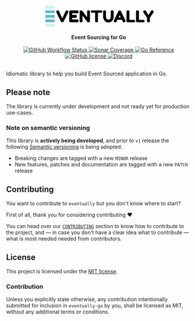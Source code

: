 <br />

<div align="center">
    <img alt="Eventually" src = "./resources/logo.png" width = 300>
</div>

<br />

<div align="center">
    <strong>
        Event Sourcing for Go
    </strong>
</div>

<br />

<div align="center">
    <!-- Testing pipeline -->
    <a href="https://github.com/eventually-rs/eventually-go/actions?query=workflow%3A%22Main+Workflow%22">
        <img alt="GitHub Workflow Status"
        src="https://img.shields.io/github/workflow/status/eventually-rs/eventually-go/Main%20Workflow?style=flat-square">
    </a>
    <!-- Code Coverage -->
    <a href="https://sonarcloud.io/project/activity?custom_metrics=coverage&graph=custom&id=eventually-rs_eventually-go">
        <img alt="Sonar Coverage"
        src="https://img.shields.io/sonar/coverage/eventually-rs_eventually-go?server=https%3A%2F%2Fsonarcloud.io&style=flat-square">
    </a>
    <!-- pkg.go.dev -->
    <a href="https://pkg.go.dev/github.com/eventually-rs/eventually-go">
        <img alt="Go Reference"
        src="https://pkg.go.dev/badge/github.com/eventually-rs/eventually-go.svg">
    </a>
    <!-- License -->
    <a href="./LICENSE">
        <img alt="GitHub license"
        src="https://img.shields.io/github/license/eventually-rs/eventually-rs?style=flat-square">
    </a>
    <!-- Discord -->
    <a href="https://discord.gg/yww3mXHbRF">
        <img alt="Discord"
        src="https://img.shields.io/discord/803263157803417652?color=magenta&label=discord&style=flat-square">
    </a>
</div>

<br />


Idiomatic library to help you build Event Sourced application in Go.

## Please note

The library is currently under development and not ready yet for production use-cases.

### Note on semantic versioning

This library is **actively being developed**, and prior to `v1` release the following [Semantic versioning]()
is being adopted:

* Breaking changes are tagged with a new `MINOR` release
* New features, patches and documentation are tagged with a new `PATCH` release

## Contributing

You want to contribute to `eventually` but you don't know where to start?

First of all, thank you for considering contributing :heart:

You can head over our [`CONTRIBUTING`](./CONTRIBUTING.md) section to know
how to contribute to the project, and — in case you don't have a clear idea what
to contribute — what is most needed needed from contributors.

## License

This project is licensed under the [MIT license](LICENSE).

### Contribution

Unless you explicitly state otherwise, any contribution intentionally submitted for inclusion in `eventually-go` by you, shall be licensed as MIT, without any additional terms or conditions.
